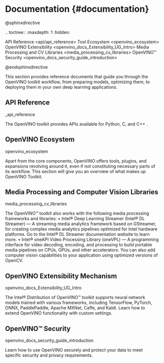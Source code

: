 # Documentation {#documentation}

@sphinxdirective

.. toctree::
   :maxdepth: 1
   :hidden:

   API Reference <api/api_reference>
   Tool Ecosystem <openvino_ecosystem>
   OpenVINO Extensibility <openvino_docs_Extensibility_UG_Intro>
   Media Processing and CV Libraries <media_processing_cv_libraries>
   OpenVINO™ Security <openvino_docs_security_guide_introduction>

@endsphinxdirective


This section provides reference documents that guide you through the OpenVINO toolkit workflow, from preparing models, optimizing them, to deploying them in your own deep learning applications.


## API Reference 
_api_reference

The OpenVINO toolkit provides APIs available for Python, C, and C++ . 

## OpenVINO Ecosystem
openvino_ecosystem

Apart from the core components, OpenVINO offers tools, plugins, and expansions revolving around it, even if not constituting necessary parts of its workflow. This section will give you an overview of what makes up OpenVINO Toolkit.

## Media Processing and Computer Vision Libraries
media_processing_cv_libraries

The OpenVINO™ toolkit also works with the following media processing frameworks and libraries:
	• Intel® Deep Learning Streamer (Intel® DL Streamer) — A streaming media analytics framework based on GStreamer, for creating complex media analytics pipelines optimized for Intel hardware platforms. Go to the Intel® DL Streamer documentation website to learn more.
	• Intel® oneAPI Video Processing Library (oneVPL) — A programming interface for video decoding, encoding, and processing to build portable media pipelines on CPUs, GPUs, and other accelerators.
You can also add computer vision capabilities to your application using optimized versions of OpenCV.

## OpenVINO Extensibility Mechanism
openvino_docs_Extensibility_UG_Intro

The Intel® Distribution of OpenVINO™ toolkit supports neural network models trained with various frameworks, including TensorFlow, PyTorch, ONNX, PaddlePaddle, Apache MXNet, Caffe, and Kaldi. Learn how to extend OpenVINO functionality with custom settings. 

## OpenVINO™ Security
openvino_docs_security_guide_introduction

Learn how to use OpenVINO securely and protect your data to meet specific security and privacy requirements. 
